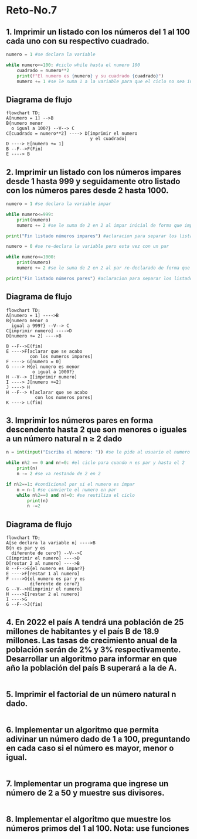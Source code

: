 # Reto-No.7

## 1. Imprimir un listado con los números del 1 al 100 cada uno con su respectivo cuadrado.

```python
numero = 1 #se declara la variable

while numero<=100: #ciclo while hasta el numero 100
    cuadrado = numero**2
    print(f"El numero es {numero} y su cuadrado {cuadrado}")
    numero += 1 #se le suma 1 a la variable para que el ciclo no sea infinito
```

## Diagrama de flujo

```mermaid
flowchart TD;
A[numero = 1] -->B
B{numero menor
  o igual a 100?} --V--> C
C[cuadrado = numero**2] ----> D[imprimir el numero
                                y el cuadrado]
D ----> E[numero += 1]
B --F-->F(Fin)
E ----> B
```

## 2. Imprimir un listado con los números impares desde 1 hasta 999 y seguidamente otro listado con los números pares desde 2 hasta 1000.

```python
numero = 1 #se declara la variable impar

while numero<=999: 
    print(numero)
    numero += 2 #se le suma de 2 en 2 al impar inicial de forma que imprime solo los impares

print("Fin listado números impares") #aclaracion para separar los listados

numero = 0 #se re-declara la variable pero esta vez con un par

while numero<=1000:
    print(numero)
    numero += 2 #se le suma de 2 en 2 al par re-declarado de forma que imprime solo los pares

print("Fin listado números pares") #aclaracion para separar los listados
```

## Diagrama de flujo

```mermaid
flowchart TD;
A[numero = 1] ---->B
B{numero menor o
  igual a 999?} --V--> C
C[imprimir numero] ---->D
D[numero += 2] ---->B

B --F-->E(fin)
E ---->F[aclarar que se acabo
         con los numeros impares]
F ----> G[numero = 0] 
G ----> H{el numero es menor
          o igual a 1000?}
H --V--> I[imprimir numero]
I ----> J[numero +=2]
J ----> H
H --F--> K[aclarar que se acabo
           con los numeros pares]
K ----> L(fin)
```

## 3. Imprimir los números pares en forma descendente hasta 2 que son menores o iguales a un número natural n ≥ 2 dado

```python
n = int(input("Escriba el número: ")) #se le pide al usuario el numero

while n%2 == 0 and n!=0: #el ciclo para cuando n es par y hasta el 2
    print(n)
    n -= 2 #se va restando de 2 en 2

if n%2==1: #condicional por si el numero es impar
    n = n-1 #se convierte el numero en par 
    while n%2==0 and n!=0: #se reutiliza el ciclo
        print(n)
        n -=2
```

## Diagrama de flujo

```mermaid
flowchart TD;
A[se declara la variable n] ---->B
B{n es par y es
  diferente de cero?} --V-->C
C[imprimir el numero] ---->D
D[restar 2 al numero] ---->B
B --F-->E{el numero es impar?}
E ---->F[restar 1 al numero]
F ---->G{el numero es par y es
         diferente de cero?}
G --V-->H[imprimir el numero]
H ---->I[restar 2 al numero]
I ---->G
G --F-->J(fin)
```

## 4. En 2022 el país A tendrá una población de 25 millones de habitantes y el país B de 18.9 millones. Las tasas de crecimiento anual de la población serán de 2% y 3% respectivamente. Desarrollar un algoritmo para informar en que año la población del país B superará a la de A.

```python
```

## 5. Imprimir el factorial de un número natural n dado.

```python
```

## 6. Implementar un algoritmo que permita adivinar un número dado de 1 a 100, preguntando en cada caso si el número es mayor, menor o igual.

```python
```

## 7. Implementar un programa que ingrese un número de 2 a 50 y muestre sus divisores.

```python
```

## 8. Implementar el algoritmo que muestre los números primos del 1 al 100. Nota: use funciones

```python
```
